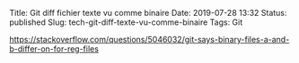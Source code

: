 Title: Git diff fichier texte vu comme binaire
Date: 2019-07-28 13:32
Status: published
Slug: tech-git-diff-texte-vu-comme-binaire
Tags: Git

<https://stackoverflow.com/questions/5046032/git-says-binary-files-a-and-b-differ-on-for-reg-files>
